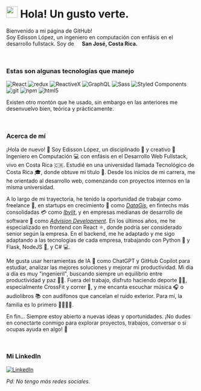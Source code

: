 <h1><img src="https://emojis.slackmojis.com/emojis/images/1531849430/4246/blob-sunglasses.gif?1531849430" width="30"/> Hola! Un gusto verte.</h1>

<p>Bienvenido a mi página de GitHub! </br> Soy Edisson López, un ingeniero en computación con enfásis en el desarrollo fullstack. Soy de <img src="https://cdn-icons-png.flaticon.com/512/197/197506.png" width="13"/> <b>San José, Costa Rica.</b></p>

&nbsp;

<h3>Estas son algunas tecnologías que manejo</h3>
<p>
  <img alt="React" src="https://img.shields.io/badge/-React-45b8d8?style=flat-square&logo=react&logoColor=white" />
  <img alt="redux" src="https://img.shields.io/badge/-Redux-764ABC?style=flat-square&logo=redux&logoColor=white" />
  <img alt="ReactiveX" src="https://img.shields.io/badge/-RxJs-B7178C?style=flat-square&logo=reactivex&logoColor=white" />
  <img alt="GraphQL" src="https://img.shields.io/badge/-GraphQL-E10098?style=flat-square&logo=graphql&logoColor=white" />
  <img alt="Sass" src="https://img.shields.io/badge/-Sass-CC6699?style=flat-square&logo=sass&logoColor=white" />
  <img alt="Styled Components" src="https://img.shields.io/badge/-Styled_Components-db7092?style=flat-square&logo=styled-components&logoColor=white" />
  <img alt="git" src="https://img.shields.io/badge/-Git-F05032?style=flat-square&logo=git&logoColor=white" />
  <img alt="npm" src="https://img.shields.io/badge/-NPM-CB3837?style=flat-square&logo=npm&logoColor=white" />
  <img alt="html5" src="https://img.shields.io/badge/-HTML5-E34F26?style=flat-square&logo=html5&logoColor=white" />
</p>
<p>Existen otro montón que he usado, sin embargo en las anteriores me desenvuelvo bien, teórica y prácticamente.</p>

&nbsp;

<h3>Acerca de mí</h3>
<p>¡Hola de nuevo! 👋 Soy Edisson López, un disciplinado 🎯 y creativo 🎨 Ingeniero en Computación 💻 con enfásis en el Desarrollo Web Fullstack, vivo en Costa Rica 🇨🇷. Estudié en una universidad llamada Tecnológico de Costa Rica 🎓, donde obtuve mi título 🏅. Desde los inicios de mi carrera, me he orientado al desarrollo web, comenzando con proyectos internos en la misma universidad.</p>

<p>A lo largo de mi trayectoria, he tenido la oportunidad de trabajar como freelance 💼, en startups en crecimiento 🚀 como <i><a href="https://data-gis.com/">DataGis</a></i>, en fintechs más consolidadas 💳 como <i><a href="https://ibylit.com/">Ibylit</a></i>, y en empresas medianas de desarrollo de software 🏢 como <i><a href="https://www.advisiondevelopment.com/">Advision Development</a></i>. En los últimos años, me he especializado en frontend con React ⚛️, donde podría ser considerado senior según la empresa. En el backend, me he adaptado y me sigo adaptando a las tecnologías de cada empresa, trabajando con Python 🐍 y Flask, NodeJS 🚀, y C# 💻.</p>

<p>Me gusta usar herramientas de IA 🤖 como ChatGPT y GitHub Copilot para estudiar, analizar las mejores soluciones y mejorar mi productividad. Mi día a día es muy "ingenieril", buscando siempre un equilibrio entre productividad y paz 🧘‍♂️. Fuera del trabajo, disfruto haciendo deporte 🏋️‍♂️, especialmente CrossFit y correr 🏃, y me encanta escuchar música 🎧 o audiolibros 📚 con audífonos que cancelan el ruido exterior. Para mí, la familia es lo primero 👨‍👩‍👧‍👦.</p>

<p>En fin... Siempre estoy abierto a nuevas ideas y oportunidades. ¡No dudes en conectarte conmigo para explorar proyectos, trabajos, conversar o si ocupas ayuda en algo! 🌟</p>

&nbsp;

<h3>Mi LinkedIn</h3>
<p>
  <a href="https://www.linkedin.com/in/thomas-guibert" target="_blank"><img alt="LinkedIn" src="https://img.shields.io/badge/linkedin-%230077B5.svg?&style=for-the-badge&logo=linkedin&logoColor=white" /></a> 
</p>
<p><i>Pd: No tengo más redes sociales.</i></p>
